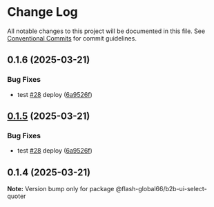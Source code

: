 # Change Log

All notable changes to this project will be documented in this file.
See [Conventional Commits](https://conventionalcommits.org) for commit guidelines.

## 0.1.6 (2025-03-21)


### Bug Fixes

* test [#28](https://github.com/Flash-Global66/b2b-ui-framework/issues/28) deploy ([6a9526f](https://github.com/Flash-Global66/b2b-ui-framework/commit/6a9526f986d683e05284d289c3022e35e1c7a590))





## [0.1.5](https://github.com/Flash-Global66/b2b-ui-framework/compare/@flash-global66/b2b-ui-select-quoter@0.1.4...@flash-global66/b2b-ui-select-quoter@0.1.5) (2025-03-21)


### Bug Fixes

* test [#28](https://github.com/Flash-Global66/b2b-ui-framework/issues/28) deploy ([6a9526f](https://github.com/Flash-Global66/b2b-ui-framework/commit/6a9526f986d683e05284d289c3022e35e1c7a590))





## 0.1.4 (2025-03-21)

**Note:** Version bump only for package @flash-global66/b2b-ui-select-quoter
